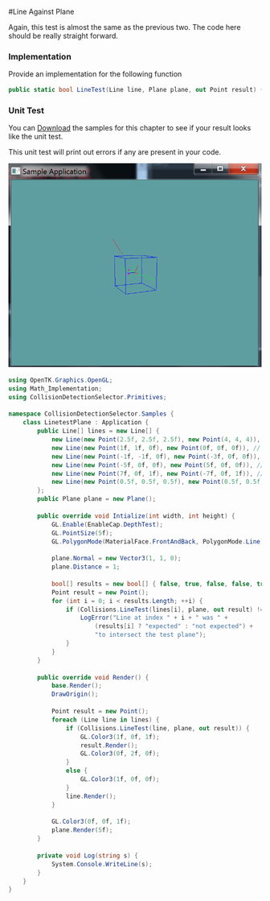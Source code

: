 #Line Against Plane

Again, this test is almost the same as the previous two. The code here should be really straight forward.

### Implementation

Provide an implementation for the following function

```cs
public static bool LineTest(Line line, Plane plane, out Point result) {
```

### Unit Test

You can [Download](../Samples/Raycast.rar) the samples for this chapter to see if your result looks like the unit test.

This unit test will print out errors if any are present in your code.

![S](linecast_test_aabb.png)

```cs
using OpenTK.Graphics.OpenGL;
using Math_Implementation;
using CollisionDetectionSelector.Primitives;

namespace CollisionDetectionSelector.Samples {
    class LinetestPlane : Application {
        public Line[] lines = new Line[] {
            new Line(new Point(2.5f, 2.5f, 2.5f), new Point(4, 4, 4)), // false
            new Line(new Point(1f, 1f, 0f), new Point(0f, 0f, 0f)), // false
            new Line(new Point(-1f, -1f, 0f), new Point(-3f, 0f, 0f)), // false
            new Line(new Point(-5f, 0f, 0f), new Point(5f, 0f, 0f)), // true
            new Line(new Point(7f, 0f, 1f), new Point(-7f, 0f, 1f)), // true
            new Line(new Point(0.5f, 0.5f, 0.5f), new Point(0.5f, 0.5f, 2f)) // false
        };
        public Plane plane = new Plane();

        public override void Intialize(int width, int height) {
            GL.Enable(EnableCap.DepthTest);
            GL.PointSize(5f);
            GL.PolygonMode(MaterialFace.FrontAndBack, PolygonMode.Line);

            plane.Normal = new Vector3(1, 1, 0);
            plane.Distance = 1;

            bool[] results = new bool[] { false, true, false, false, true, false };
            Point result = new Point();
            for (int i = 0; i < results.Length; ++i) {
                if (Collisions.LineTest(lines[i], plane, out result) != results[i]) {
                    LogError("Line at index " + i + " was " +
                        (results[i] ? "expected" : "not expected") +
                        "to intersect the test plane");
                }
            }
        }

        public override void Render() {
            base.Render();
            DrawOrigin();

            Point result = new Point();
            foreach (Line line in lines) {
                if (Collisions.LineTest(line, plane, out result)) {
                    GL.Color3(1f, 0f, 1f);
                    result.Render();
                    GL.Color3(0f, 2f, 0f);
                }
                else {
                    GL.Color3(1f, 0f, 0f);
                }
                line.Render();
            }

            GL.Color3(0f, 0f, 1f);
            plane.Render(5f);
        }

        private void Log(string s) {
            System.Console.WriteLine(s);
        }
    }
}
```